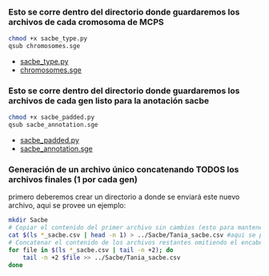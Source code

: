 ### Esto se corre dentro del directorio donde guardaremos los archivos de cada cromosoma de MCPS
```bash
chmod +x sacbe_type.py
qsub chromosomes.sge
```
* [sacbe_type.py](https://github.com/aldairarchez/CGJ_Lab/blob/main/Sacbe_annotation/Codes/sacbe_padded.py)
* [chromosomes.sge](https://github.com/aldairarchez/CGJ_Lab/blob/main/Sacbe_annotation/Codes/chromosomes.sge)

### Esto se corre dentro del directorio donde guardaremos los archivos de cada gen listo para la anotación sacbe
```bash
chmod +x sacbe_padded.py
qsub sacbe_annotation.sge
```
* [sacbe_padded.py](https://github.com/aldairarchez/CGJ_Lab/blob/main/Sacbe_annotation/Codes/sacbe_padded.py)
* [sacbe_annotation.sge](https://github.com/aldairarchez/CGJ_Lab/blob/main/Sacbe_annotation/Codes/sacbe_annotation.sge)

### Generación de un archivo único concatenando TODOS los archivos finales (1 por cada gen)
primero deberemos crear un directorio a donde se enviará este nuevo archivo, aqui se provee un ejemplo:
```bash
mkdir Sacbe
# Copiar el contenido del primer archivo sin cambios (esto para mantener el encabezado)
cat $(ls *_sacbe.csv | head -n 1) > ../Sacbe/Tania_sacbe.csv #aqui se pone la direccion del directorio Sacbe
# Concatenar el contenido de los archivos restantes omitiendo el encabezado
for file in $(ls *_sacbe.csv | tail -n +2); do
    tail -n +2 $file >> ../Sacbe/Tania_sacbe.csv
done
```
